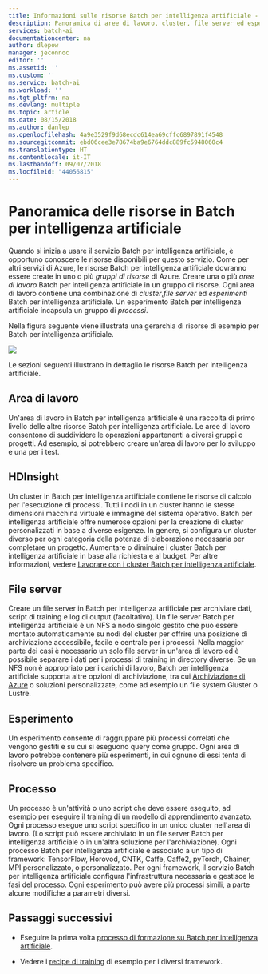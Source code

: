 ```yaml
---
title: Informazioni sulle risorse Batch per intelligenza artificiale - Azure | Microsoft Docs
description: Panoramica di aree di lavoro, cluster, file server ed esperimenti nel servizio Batch per intelligenza artificiale in Microsoft Azure.
services: batch-ai
documentationcenter: na
author: dlepow
manager: jeconnoc
editor: ''
ms.assetid: ''
ms.custom: ''
ms.service: batch-ai
ms.workload: ''
ms.tgt_pltfrm: na
ms.devlang: multiple
ms.topic: article
ms.date: 08/15/2018
ms.author: danlep
ms.openlocfilehash: 4a9e3529f9d68ecdc614ea69cffc6897891f4548
ms.sourcegitcommit: ebd06cee3e78674ba9e6764ddc889fc5948060c4
ms.translationtype: HT
ms.contentlocale: it-IT
ms.lasthandoff: 09/07/2018
ms.locfileid: "44056815"
---
```

# <a name="overview-of-resources-in-batch-ai"></a>Panoramica delle risorse in Batch per intelligenza artificiale

Quando si inizia a usare il servizio Batch per intelligenza artificiale, è opportuno conoscere le risorse disponibili per questo servizio. Come per altri servizi di Azure, le risorse Batch per intelligenza artificiale dovranno essere create in uno o più *gruppi di risorse* di Azure. Creare una o più *aree di lavoro* Batch per intelligenza artificiale in un gruppo di risorse. Ogni area di lavoro contiene una combinazione di *cluster*,*file server* ed *esperimenti* Batch per intelligenza artificiale. Un esperimento Batch per intelligenza artificiale incapsula un gruppo di *processi*.

Nella figura seguente viene illustrata una gerarchia di risorse di esempio per Batch per intelligenza artificiale. 

![](./media/migrate-to-new-api/batch-ai-resource-hierarchy.png)

Le sezioni seguenti illustrano in dettaglio le risorse Batch per intelligenza artificiale.

## <a name="workspace"></a>Area di lavoro

Un'area di lavoro in Batch per intelligenza artificiale è una raccolta di primo livello delle altre risorse Batch per intelligenza artificiale. Le aree di lavoro consentono di suddividere le operazioni appartenenti a diversi gruppi o progetti. Ad esempio, si potrebbero creare un'area di lavoro per lo sviluppo e una per i test.

## <a name="cluster"></a>HDInsight

Un cluster in Batch per intelligenza artificiale contiene le risorse di calcolo per l'esecuzione di processi. Tutti i nodi in un cluster hanno le stesse dimensioni macchina virtuale e immagine del sistema operativo. Batch per intelligenza artificiale offre numerose opzioni per la creazione di cluster personalizzati in base a diverse esigenze. In genere, si configura un cluster diverso per ogni categoria della potenza di elaborazione necessaria per completare un progetto. Aumentare o diminuire i cluster Batch per intelligenza artificiale in base alla richiesta e al budget. Per altre informazioni, vedere [Lavorare con i cluster Batch per intelligenza artificiale](clusters.md).

## <a name="file-server"></a>File server

Creare un file server in Batch per intelligenza artificiale per archiviare dati, script di training e log di output (facoltativo). Un file server Batch per intelligenza artificiale è un NFS a nodo singolo gestito che può essere montato automaticamente su nodi del cluster per offrire una posizione di archiviazione accessibile, facile e centrale per i processi. Nella maggior parte dei casi è necessario un solo file server in un'area di lavoro ed è possibile separare i dati per i processi di training in directory diverse. Se un NFS non è appropriato per i carichi di lavoro, Batch per intelligenza artificiale supporta altre opzioni di archiviazione, tra cui [Archiviazione di Azure](use-azure-storage.md) o soluzioni personalizzate, come ad esempio un file system Gluster o Lustre.

## <a name="experiment"></a>Esperimento

Un esperimento consente di raggruppare più processi correlati che vengono gestiti e su cui si eseguono query come gruppo. Ogni area di lavoro potrebbe contenere più esperimenti, in cui ognuno di essi tenta di risolvere un problema specifico.

## <a name="job"></a>Processo

Un processo è un'attività o uno script che deve essere eseguito, ad esempio per eseguire il training di un modello di apprendimento avanzato. Ogni processo esegue uno script specifico in un unico cluster nell'area di lavoro. (Lo script può essere archiviato in un file server Batch per intelligenza artificiale o in un'altra soluzione per l'archiviazione). Ogni processo Batch per intelligenza artificiale è associato a un tipo di framework: TensorFlow, Horovod, CNTK, Caffe, Caffe2, pyTorch, Chainer, MPI personalizzato, o personalizzato. Per ogni framework, il servizio Batch per intelligenza artificiale configura l'infrastruttura necessaria e gestisce le fasi del processo. Ogni esperimento può avere più processi simili, a parte alcune modifiche a parametri diversi.

## <a name="next-steps"></a>Passaggi successivi

* Eseguire la prima volta [processo di formazione su Batch per intelligenza artificiale](quickstart-tensorflow-training-cli.md).

* Vedere i [recipe di training](https://github.com/Azure/BatchAI/tree/master/recipes) di esempio per i diversi framework.
